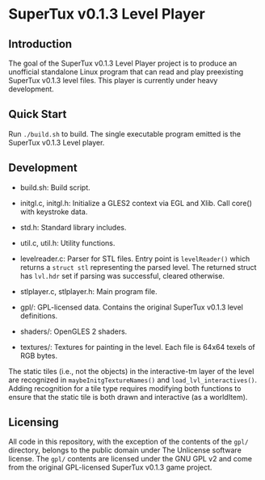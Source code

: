
# SuperTux v0.1.3 Level Player

## Introduction

The goal of the SuperTux v0.1.3 Level Player project is to produce an unofficial standalone Linux program that can read and play preexisting SuperTux v0.1.3 level files. This player is currently under heavy development.

## Quick Start

Run `./build.sh` to build. The single executable program emitted is the SuperTux v0.1.3 Level player.

## Development

- build.sh: Build script.
- initgl.c, initgl.h: Initialize a GLES2 context via EGL and Xlib. Call core() with keystroke data.
- std.h: Standard library includes.
- util.c, util.h: Utility functions.
- levelreader.c: Parser for STL files. Entry point is `levelReader()` which returns a `struct stl` representing the parsed level. The returned struct has `lvl.hdr` set if parsing was successful, cleared otherwise.
- stlplayer.c, stlplayer.h: Main program file.

- gpl/: GPL-licensed data. Contains the original SuperTux v0.1.3 level definitions.
- shaders/: OpenGLES 2 shaders.
- textures/: Textures for painting in the level. Each file is 64x64 texels of RGB bytes.

The static tiles (i.e., not the objects) in the interactive-tm layer of the level are recognized in `maybeInitgTextureNames()` and `load_lvl_interactives()`. Adding recognition for a tile type requires modifying both functions to ensure that the static tile is both drawn and interactive (as a worldItem).

## Licensing

All code in this repository, with the exception of the contents of the `gpl/` directory, belongs to the public domain under The Unlicense software license. The `gpl/` contents are licensed under the GNU GPL v2 and come from the original GPL-licensed SuperTux v0.1.3 game project.
